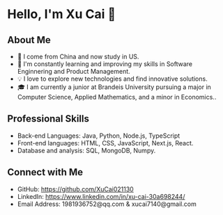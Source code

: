 
<body>
  <h1>Hello, I'm <span>Xu Cai</span> 👋</h1>

  <div id="about">
    <h2>About Me</h2>
    <ul>
      <li>🔭 I come from China and now study in US.
      <li>🌱 I'm constantly learning and improving my skills in <span>Software Enginnering and Product Management</span>.</li>
      <li>💡 I love to explore new technologies and find innovative solutions.</li>
      <li>🎓 I am currently a junior at Brandeis University pursuing a major in Computer Science, Applied Mathematics, and a minor in Economics.</span>.</li>
    </ul>
  </div>

  <div id="skills">
    <h2>Professional Skills</h2>
    <ul>
      <li>Back-end Languages: <span>Java, Python, Node.js, TypeScript</span></li>
      <li>Front-end languages: <span>HTML, CSS, JavaScript, Next.js, React.</span></li>
      <li>Database and analysis: <span>SQL, MongoDB, Numpy.</span></li>
    </ul>
  </div>

  <div id="connect">
    <h2>Connect with Me</h2>
    <ul>
      <li>GitHub: <a href="https://github.com/XuCai021130">https://github.com/XuCai021130</a></li>
      <li>LinkedIn: <a href="https://www.linkedin.com/in/xu-cai-30a698244/">https://www.linkedin.com/in/xu-cai-30a698244/</a></li>
      <li>Email Address: <span>1981936752@qq.com  &  xucai7140@gmail.com</span></li> 
    </ul>
  </div>
